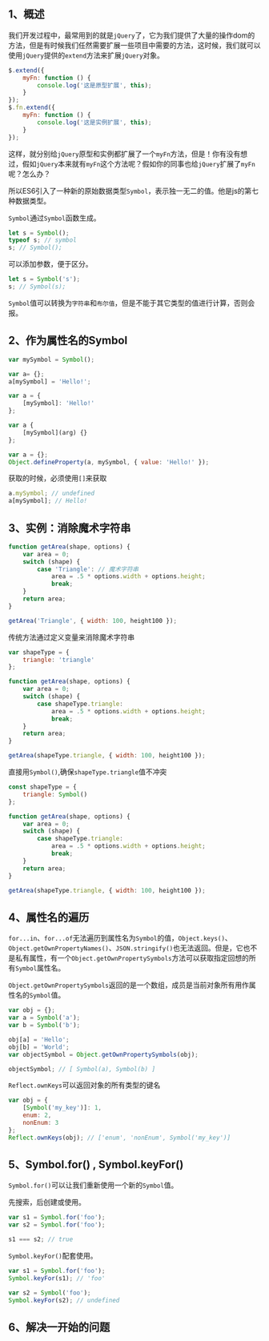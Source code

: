 ## 1、概述
我们开发过程中，最常用到的就是`jQuery`了，它为我们提供了大量的操作dom的方法，但是有时候我们任然需要扩展一些项目中需要的方法，这时候，我们就可以使用`jQuery`提供的`extend`方法来扩展`jQuery`对象。
```javascript
$.extend({
    myFn: function () {
        console.log('这是原型扩展', this);
    }
});
$.fn.extend({
    myFn: function () {
        console.log('这是实例扩展', this);
    }
});
```
这样，就分别给`jQuery`原型和实例都扩展了一个`myFn`方法，但是！你有没有想过，假如`jQuery`本来就有`myFn`这个方法呢？假如你的同事也给`jQuery`扩展了`myFn`呢？怎么办？


所以ES6引入了一种新的原始数据类型`Symbol`，表示独一无二的值。他是js的第七种数据类型。

`Symbol`通过`Symbol`函数生成。
```javascript
let s = Symbol();
typeof s; // symbol
s; // Symbol();
```
可以添加参数，便于区分。
```javascript
let s = Symbol('s');
s; // Symbol(s);
```

`Symbol`值可以转换为`字符串`和`布尔值`，但是不能于其它类型的值进行计算，否则会报。
## 2、作为属性名的Symbol
```javascript
var mySymbol = Symbol();

var a= {};
a[mySymbol] = 'Hello!';

var a = {
    [mySymbol]: 'Hello!'
};

var a {
    [mySymbol](arg) {}
};

var a = {};
Object.defineProperty(a, mySymbol, { value: 'Hello!' });
```
获取的时候，必须使用`[]`来获取
```javascript
a.mySymbol; // undefined
a[mySymbol]; // Hello!
```

## 3、实例：消除魔术字符串
```javascript
function getArea(shape, options) {
	var area = 0;
	switch (shape) {
		case 'Triangle': // 魔术字符串
			area = .5 * options.width + options.height;
			break;
	}
	return area;
}

getArea('Triangle', { width: 100, height100 });
```
传统方法通过定义变量来消除魔术字符串
```javascript
var shapeType = {
	triangle: 'triangle'
};

function getArea(shape, options) {
	var area = 0;
	switch (shape) {
		case shapeType.triangle:
			area = .5 * options.width + options.height;
			break;
	}
	return area;
}

getArea(shapeType.triangle, { width: 100, height100 });
```
直接用`Symbol()`,确保`shapeType.triangle`值不冲突
```javascript
const shapeType = {
	triangle: Symbol()
};

function getArea(shape, options) {
	var area = 0;
	switch (shape) {
		case shapeType.triangle:
			area = .5 * options.width + options.height;
			break;
	}
	return area;
}

getArea(shapeType.triangle, { width: 100, height100 });
```
## 4、属性名的遍历
`for...in`、`for...of`无法遍历到属性名为`Symbol`的值，`Object.keys()`、`Object.getOwnPropertyNames()`、`JSON.stringify()`也无法返回。但是，它也不是私有属性，有一个`Object.getOwnPropertySymbols`方法可以获取指定回想的所有`Symbol`属性名。

`Object.getOwnPropertySymbols`返回的是一个数组，成员是当前对象所有用作属性名的`Symbol`值。
```javascript
var obj = {};
var a = Symbol('a');
var b = Symbol('b');

obj[a] = 'Hello';
obj[b] = 'World';
var objectSymbol = Object.getOwnPropertySymbols(obj);

objectSymbol; // [ Symbol(a), Symbol(b) ]
```
`Reflect.ownKeys`可以返回对象的所有类型的键名
```javascript
var obj = {
    [Symbol('my_key')]: 1,
    enum: 2,
    nonEnum: 3
};
Reflect.ownKeys(obj); // ['enum', 'nonEnum', Symbol('my_key')]
```
## 5、Symbol.for() , Symbol.keyFor()
`Symbol.for()`可以让我们重新使用一个新的`Symbol`值。

先搜索，后创建或使用。
```javascript
var s1 = Symbol.for('foo');
var s2 = Symbol.for('foo');

s1 === s2; // true
```
`Symbol.keyFor()`配套使用。
```javascript
var s1 = Symbol.for('foo');
Symbol.keyFor(s1); // 'foo'

var s2 = Symbol('foo');
Symbol.keyFor(s2); // undefined
```
## 6、解决一开始的问题
```javascript
```
